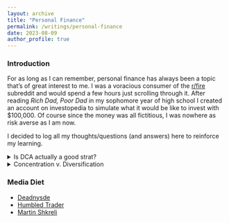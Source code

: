 ```yaml
---
layout: archive
title: "Personal Finance"
permalink: /writings/personal-finance
date: 2023-08-09
author_profile: true
---
```


### Introduction

For as long as I can remember, personal finance has always been a topic that’s of great interest to me. I was a voracious consumer of the [r/fire](https://www.reddit.com/r/Fire/) subreddit and would spend a few hours just scrolling through it. After reading _Rich Dad, Poor Dad_ in my sophomore year of high school I created an account on investopedia to simulate what it would be like to invest with $100,000. Of course since the money was all fictitious, I was nowhere as risk averse as I am now. 

I decided to log all my thoughts/questions (and answers) here to reinforce my learning. 

<details>
    <summary> Is DCA actually a good strat? </summary>
    <p> The short answer: investing a lump sum <a href = "https://www.northwesternmutual.com/life-and-money/is-dollar-cost-averaging-better-than-lump-sum-investing">outperforms</a> dollar-cost averaging. The longer answer: it depends on a myriad of factors - current financial situation, market volatility, etc. </p>
</details>

<details>
    <summary> Concentration v. Diversification </summary>
    <p> Diversify if you don’t know what you’re doing. If you’re an above average investor, concentration will work in your favor. </p>
</details>

### Media Diet

* [Deadnysde](https://www.youtube.com/@Deadnsyde)
* [Humbled Trader](https://www.youtube.com/@HumbledTraderOfficial)
* [Martin Shkreli](https://www.youtube.com/@TheShkreliPill)
